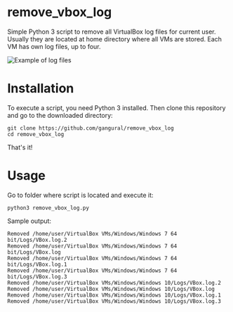# remove_vbox_log
Simple Python 3 script to remove all VirtualBox log files for current user. Usually they are located at home directory where all VMs are stored. Each VM has own log files, up to four.

![Example of log files](https://i.imgur.com/zOA5u7e.png)

# Installation
To execute a script, you need Python 3 installed.
Then clone this repository and go to the downloaded directory:

    git clone https://github.com/gangural/remove_vbox_log
    cd remove_vbox_log

That's it!

# Usage
Go to folder where script is located and execute it:

`python3 remove_vbox_log.py`

Sample output:

    Removed /home/user/VirtualBox VMs/Windows/Windows 7 64 bit/Logs/VBox.log.2
    Removed /home/user/VirtualBox VMs/Windows/Windows 7 64 bit/Logs/VBox.log
    Removed /home/user/VirtualBox VMs/Windows/Windows 7 64 bit/Logs/VBox.log.1
    Removed /home/user/VirtualBox VMs/Windows/Windows 7 64 bit/Logs/VBox.log.3
    Removed /home/user/VirtualBox VMs/Windows/Windows 10/Logs/VBox.log.2
    Removed /home/user/VirtualBox VMs/Windows/Windows 10/Logs/VBox.log
    Removed /home/user/VirtualBox VMs/Windows/Windows 10/Logs/VBox.log.1
    Removed /home/user/VirtualBox VMs/Windows/Windows 10/Logs/VBox.log.3
